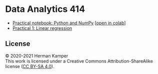Data Analytics 414
==================

- [Practical notebook: Python and NumPy](practicals/python_numpy/python_numpy.ipynb) [[open in colab](https://colab.research.google.com/github/kamperh/data414/blob/main/practicals/python_numpy/python_numpy.ipynb)]
- [Practical 1: Linear regression](https://colab.research.google.com/github/kamperh/data414/blob/main/practicals/linear_regression/data414_linear_regression.ipynb)

License
-------
&copy; 2020-2021 Herman Kamper  
This work is licensed under a Creative Commons Attribution-ShareAlike
license ([CC BY-SA 4.0](http://creativecommons.org/licenses/by-sa/4.0/)).
